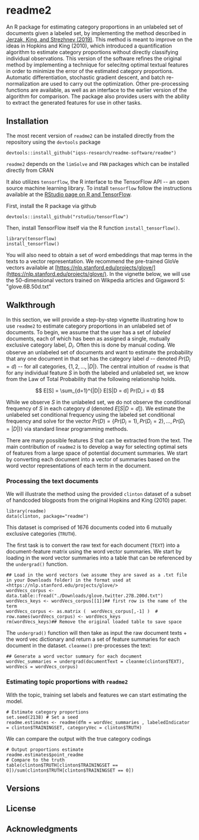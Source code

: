 # readme2

An R package for estimating category proportions in an unlabeled set of documents given a labeled set, by implementing the method described in [Jerzak, King, and Strezhnev (2019)](http://GaryKing.org/words). This method is meant to improve on the ideas in Hopkins and King (2010), which introduced a quantification algorithm to estimate category proportions without directly classifying individual observations. This version of the software refines the original method by implementing a technique for selecitng optimal textual features in order to minimize the error of the estimated category proportions. Automatic differentiation, stochastic gradient descent, and batch re-normalization are used to carry out the optimization. Other pre-processing functions are available, as well as an interface to the earlier version of the algorithm for comparison. The package also provides users with the ability to extract the generated features for use in other tasks.

## Installation

The most recent version of `readme2` can be installed directly from the repository using the `devtools` package

```
devtools::install_github("iqss-research/readme-software/readme")
```

`readme2` depends on the `limSolve` and `FNN` packages which can be installed directly from CRAN

It also utilizes `tensorflow`, the R interface to the TensorFlow API -- an open source machine learning library. To install `tensorflow` follow the instructions available at the [RStudio page on R and TensorFlow](https://tensorflow.rstudio.com/tensorflow/).

First, install the R package via github

```
devtools::install_github("rstudio/tensorflow")
```

Then, install TensorFlow itself via the R function `install_tensorflow()`.

```
library(tensorflow)
install_tensorflow()
```

You will also need to obtain a set of word embeddings that map terms in the texts to a vector representation. We recommend the pre-trained GloVe vectors available at [https://nlp.stanford.edu/projects/glove/](https://nlp.stanford.edu/projects/glove/). In the vignette below, we will use the 50-dimensional vectors trained on Wikpedia articles and Gigaword 5: "glove.6B.50d.txt"

## Walkthrough

In this section, we will provide a step-by-step vignette illustrating how to use `readme2` to estimate category proportions in an unlabeled set of documents. To begin, we assume that the user has a set of *labeled* documents, each of which has been as assigned a single, mutually exclusive category label, $D_i$. Often this is done by manual coding. We observe an unlabeled set of documents and want to estimate the probability that any one document in that set has the category label $d$ -- denoted $Pr(D_i = d)$ -- for all categories, $\{1, 2, \dotsc, |D|\}$. The central intuition of `readme` is that for any individual feature $S$ in both the labeled and unlabeled set, we know from the Law of Total Probability that the following relationship holds.

$$ E[S] = \sum_{d=1}^{|D|} E[S|D = d] Pr(D_i = d) $$

While we observe $S$ in the unlabeled set, we do not observe the conditional frequency of $S$ in each category $d$ (denoted $E[S|D=d]$). We estimate the unlabeled set conditional frequency using the labeled set conditional frequency and solve for the vector $Pr(D) = \{Pr(D_i = 1), Pr(D_i = 2), \dotsc, Pr(D_i = |D|)\}$ via standard linear programming methods.

There are many possible features $S$ that can be extracted from the text. The main contribution of `readme2` is to develop a way for selecting optimal sets of features from a large space of potential document summaries. We start by converting each document into a vector of summaries based on the word vector representations of each term in the document.

### Processing the text documents 

We will illustrate the method using the provided `clinton` dataset of a subset of handcoded blogposts from the original Hopkins and King (2010) paper. 

```
library(readme)
data(clinton, package="readme")
```

This dataset is comprised of 1676 documents coded into 6 mutually exclusive categories (`TRUTH`). 

The first task is to convert the raw text for each document (`TEXT`) into a document-feature matrix using the word vector summaries. We start by loading in the word vector summaries into a table that can be referenced by the `undergrad()` function.

```
## Load in the word vectors (we assume they are saved as a .txt file in your Downloads folder) in the format used at <https://nlp.stanford.edu/projects/glove/>
wordVecs_corpus <- data.table::fread("./Downloads/glove.twitter.27B.200d.txt")
wordVecs_keys <- wordVecs_corpus[[1]]## first row is the name of the term
wordVecs_corpus <- as.matrix (  wordVecs_corpus[,-1] )  #
row.names(wordVecs_corpus) <- wordVecs_keys
rm(wordVecs_keys)## Remove the original loaded table to save space
```

The `undergrad()` function will then take as input the raw document texts + the word vec dictionary and return a set of feature summaries for each document in the dataset. `cleanme()` pre-processes the text:
```
## Generate a word vector summary for each document
wordVec_summaries = undergrad(documentText = cleanme(clinton$TEXT), wordVecs = wordVecs_corpus)
```

### Estimating topic proportions with `readme2`

With the topic, training set labels and features we can start estimating the model.

```
# Estimate category proportions
set.seed(2138) # Set a seed
readme.estimates <- readme(dfm = wordVec_summaries , labeledIndicator = clinton$TRAININGSET, categoryVec = clinton$TRUTH)
```

We can compare the output with the true category codings

```
# Output proportions estimate
readme.estimates$point_readme
# Compare to the truth
table(clinton$TRUTH[clinton$TRAININGSET == 0])/sum(clinton$TRUTH[clinton$TRAININGSET == 0])
```

## Versions



## License


## Acknowledgments

